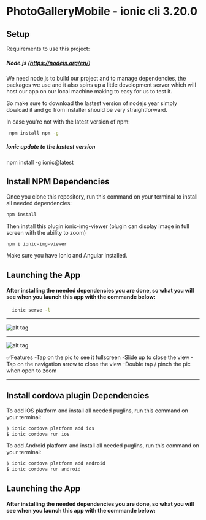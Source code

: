 # PhotoGalleryMobile - ionic cli 3.20.0

## Setup

Requirements to use this project:

##### Node.js (https://nodejs.org/en/)

We need  node.js to build our project and to manage dependencies, the packages we use and it also spins up a little development server which will host our app on our local machine making to easy for us to test it. 

So make sure to download the lastest version of nodejs year simply dowload it and go from installer should be very straightforward.

In case you're not with the latest version of npm:
```sh
 npm install npm -g  
```

##### Ionic update to the lastest version

npm install -g ionic@latest

## Install NPM Dependencies
Once you clone this repository, run this command on your terminal to install all needed dependencies:
```sh
npm install
```

Then install this plugin ionic-img-viewer (plugin can display image in full screen with the ability to zoom)
```sh
npm i ionic-img-viewer
```

  Make sure you have Ionic and Angular installed.
 
## Launching the App
#### After installing the needed dependencies you are done, so what you will see when you launch this app with the commande below:

```sh
  ionic serve -l 
```
__________________________________________________________________________________________________________________
![alt tag](https://raw.githubusercontent.com/jesuiselle/PhotoGalleryMobile/master/src/assets/imgs/picture1.PNG)
__________________________________________________________________________________________________________________

![alt tag](https://raw.githubusercontent.com/jesuiselle/PhotoGalleryMobile/master/src/assets/imgs/picture2.PNG)

✅Features
    -Tap on the pic to see it fullscreen
    -Slide up to close the view
    -Tap on the navigation arrow to close the view
    -Double tap / pinch the pic when open to zoom
    
__________________________________________________________________________________________________________________
## Install cordova plugin Dependencies
 
To add iOS platform and install all needed puglins, run this command on your terminal:

```sh
$ ionic cordova platform add ios
$ ionic cordova run ios
```
To add Android platform and install all needed puglins, run this command on your terminal:

```sh
$ ionic cordova platform add android
$ ionic cordova run android
```
## Launching the App
#### After installing the needed dependencies you are done, so what you will see when you launch this app with the commande below:

